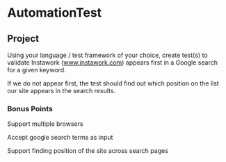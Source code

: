 # AutomationTest

## Project

Using your language / test framework of your choice, create test(s) to validate Instawork (www.instawork.com) appears first in a Google search for a given keyword.

If we do not appear first, the test should find out which position on the list our site appears in the search results.

### Bonus Points
Support multiple browsers

Accept google search terms as input

Support finding position of the site across search pages
